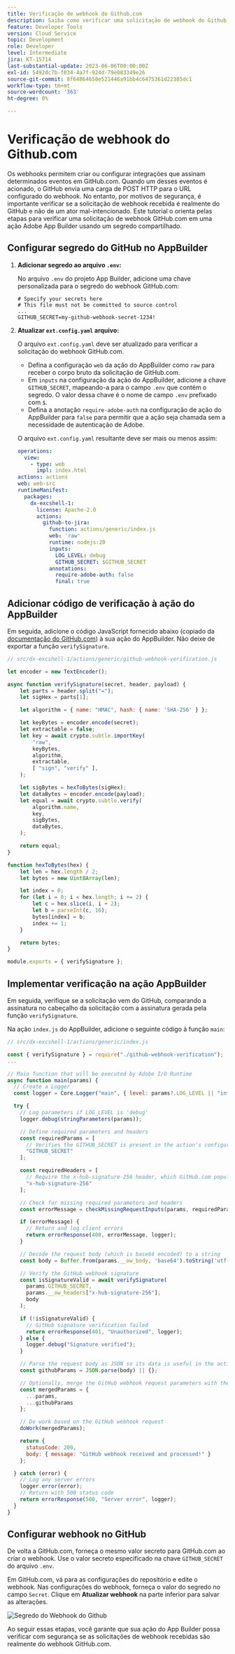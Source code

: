 ```yaml
---
title: Verificação de webhook do Github.com
description: Saiba como verificar uma solicitação de webhook do Github.com em uma ação do App Builder.
feature: Developer Tools
version: Cloud Service
topic: Development
role: Developer
level: Intermediate
jira: KT-15714
last-substantial-update: 2023-06-06T00:00:00Z
exl-id: 5492dc7b-f034-4a7f-924d-79e083349e26
source-git-commit: 8f64864658e521446a91bb4c6475361d22385dc1
workflow-type: tm+mt
source-wordcount: '363'
ht-degree: 0%

---
```


# Verificação de webhook do Github.com

Os webhooks permitem criar ou configurar integrações que assinam determinados eventos em GitHub.com. Quando um desses eventos é acionado, o GitHub envia uma carga de POST HTTP para o URL configurado do webhook. No entanto, por motivos de segurança, é importante verificar se a solicitação de webhook recebida é realmente do GitHub e não de um ator mal-intencionado. Este tutorial o orienta pelas etapas para verificar uma solicitação de webhook GitHub.com em uma ação Adobe App Builder usando um segredo compartilhado.

## Configurar segredo do GitHub no AppBuilder

1. **Adicionar segredo ao arquivo `.env`:**

   No arquivo `.env` do projeto App Builder, adicione uma chave personalizada para o segredo do webhook GitHub.com:

   ```env
   # Specify your secrets here
   # This file must not be committed to source control
   ...
   GITHUB_SECRET=my-github-webhook-secret-1234!
   ```

2. **Atualizar `ext.config.yaml` arquivo:**

   O arquivo `ext.config.yaml` deve ser atualizado para verificar a solicitação do webhook GitHub.com.

   - Defina a configuração `web` da ação do AppBuilder como `raw` para receber o corpo bruto da solicitação de GitHub.com.
   - Em `inputs` na configuração da ação do AppBuilder, adicione a chave `GITHUB_SECRET`, mapeando-a para o campo `.env` que contém o segredo. O valor dessa chave é o nome de campo `.env` prefixado com `$`.
   - Defina a anotação `require-adobe-auth` na configuração de ação do AppBuilder para `false` para permitir que a ação seja chamada sem a necessidade de autenticação de Adobe.

   O arquivo `ext.config.yaml` resultante deve ser mais ou menos assim:

   ```yaml
   operations:
     view:
       - type: web
         impl: index.html
   actions: actions
   web: web-src
   runtimeManifest:
     packages:
       dx-excshell-1:
         license: Apache-2.0
         actions:
           github-to-jira:
             function: actions/generic/index.js
             web: 'raw'
             runtime: nodejs:20
             inputs:
               LOG_LEVEL: debug
               GITHUB_SECRET: $GITHUB_SECRET
             annotations:
               require-adobe-auth: false
               final: true
   ```

## Adicionar código de verificação à ação do AppBuilder

Em seguida, adicione o código JavaScript fornecido abaixo (copiado da [documentação do GitHub.com](https://docs.github.com/en/webhooks/using-webhooks/validating-webhook-deliveries#javascript-example)) à sua ação do AppBuilder. Não deixe de exportar a função `verifySignature`.

```javascript
// src/dx-excshell-1/actions/generic/github-webhook-verification.js

let encoder = new TextEncoder();

async function verifySignature(secret, header, payload) {
    let parts = header.split("=");
    let sigHex = parts[1];

    let algorithm = { name: "HMAC", hash: { name: 'SHA-256' } };

    let keyBytes = encoder.encode(secret);
    let extractable = false;
    let key = await crypto.subtle.importKey(
        "raw",
        keyBytes,
        algorithm,
        extractable,
        [ "sign", "verify" ],
    );

    let sigBytes = hexToBytes(sigHex);
    let dataBytes = encoder.encode(payload);
    let equal = await crypto.subtle.verify(
        algorithm.name,
        key,
        sigBytes,
        dataBytes,
    );

    return equal;
}

function hexToBytes(hex) {
    let len = hex.length / 2;
    let bytes = new Uint8Array(len);

    let index = 0;
    for (let i = 0; i < hex.length; i += 2) {
        let c = hex.slice(i, i + 2);
        let b = parseInt(c, 16);
        bytes[index] = b;
        index += 1;
    }

    return bytes;
}

module.exports = { verifySignature };
```

## Implementar verificação na ação AppBuilder

Em seguida, verifique se a solicitação vem do GitHub, comparando a assinatura no cabeçalho da solicitação com a assinatura gerada pela função `verifySignature`.

Na ação `index.js` do AppBuilder, adicione o seguinte código à função `main`:


```javascript
// src/dx-excshell-1/actions/generic/index.js

const { verifySignature } = require("./github-webhook-verification");
...

// Main function that will be executed by Adobe I/O Runtime
async function main(params) {
  // Create a Logger
  const logger = Core.Logger("main", { level: params?.LOG_LEVEL || "info" });

  try {
    // Log parameters if LOG_LEVEL is 'debug'
    logger.debug(stringParameters(params));

    // Define required parameters and headers
    const requiredParams = [
      // Verifies the GITHUB_SECRET is present in the action's configuration; add other parameters here as needed.
      "GITHUB_SECRET"
    ];

    const requiredHeaders = [
      // Require the x-hub-signature-256 header, which GitHub.com populates with a sha256 hash of the payload
      "x-hub-signature-256"
    ];

    // Check for missing required parameters and headers
    const errorMessage = checkMissingRequestInputs(params, requiredParams, requiredHeaders);

    if (errorMessage) {
      // Return and log client errors
      return errorResponse(400, errorMessage, logger);
    }

    // Decode the request body (which is base64 encoded) to a string
    const body = Buffer.from(params.__ow_body, 'base64').toString('utf-8');

    // Verify the GitHub webhook signature
    const isSignatureValid = await verifySignature(
      params.GITHUB_SECRET,
      params.__ow_headers["x-hub-signature-256"],
      body
    );

    if (!isSignatureValid) {
      // GitHub signature verification failed
      return errorResponse(401, "Unauthorized", logger);
    } else {
      logger.debug("Signature verified");
    }

    // Parse the request body as JSON so its data is useful in the action
    const githubParams = JSON.parse(body) || {};

    // Optionally, merge the GitHub webhook request parameters with the action parameters
    const mergedParams = {
      ...params,
      ...githubParams
    };

    // Do work based on the GitHub webhook request
    doWork(mergedParams);

    return {
      statusCode: 200,
      body: { message: "GitHub webhook received and processed!" }
    };

  } catch (error) {
    // Log any server errors
    logger.error(error);
    // Return with 500 status code
    return errorResponse(500, "Server error", logger);
  }
}
```

## Configurar webhook no GitHub

De volta a GitHub.com, forneça o mesmo valor secreto para GitHub.com ao criar o webhook. Use o valor secreto especificado na chave `GITHUB_SECRET` do arquivo `.env`.

Em GitHub.com, vá para as configurações do repositório e edite o webhook. Nas configurações do webhook, forneça o valor do segredo no campo `Secret`. Clique em __Atualizar webhook__ na parte inferior para salvar as alterações.

![Segredo do Webhook do Github](./assets/github-webhook-verification/github-webhook-settings.png)

Ao seguir essas etapas, você garante que sua ação do App Builder possa verificar com segurança se as solicitações de webhook recebidas são realmente do webhook GitHub.com.
